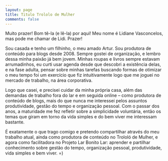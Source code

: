 ```yaml
---
layout: page
title: Titulo Trololo de Mulher
comments: false
---
```


Muito prazer! Bom tê-la (e lê-la) por aqui! Meu nome é Lidiane Vasconcelos, mas pode me chamar de Lidi. Prazer!

Sou casada e tenho um filhinho, o meu amado Artur. Sou produtora de conteúdo para blogs desde 2008. Sempre gostei de organização, e lembro dessa minha paixão já bem jovem. Minhas roupas e livros sempre estavam arrumadinhos, eu curti usar agenda desde que descobri a existência delas, e na fase adulta, pensar sobre minhas tarefas buscando formas de  otimizar o meu tempo foi um exercício que fiz intuitivamente logo que me joguei no mercado de trabalho, na área corporativa.

Logo que casei, e precisei cuidar da minha própria casa, além das demandas de trabalho fora do lar e em seguida online – como produtora de conteúdo de blogs, mais do que nunca me interessei pelos assuntos produtividade, gestão do tempo e organização pessoal. Com o passar dos anos, a maturidade me fez refletir sobre a simplicidade voluntária, então os temas que giram em torno da vida simples e do bem viver me interessam bastante.

É exatamente o que trago comigo e pretendo compartilhar através do meu trabalho atual, ainda como produtora de conteúdo no Trololó de Mulher, e agora como facilitadora no Projeto Lar Bonito Lar: aprender e partilhar conhecimento sobre gestão do tempo, organização pessoal, produtividade, vida simples e bem viver. =)


